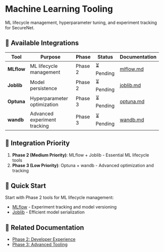 # Machine Learning Tooling

ML lifecycle management, hyperparameter tuning, and experiment tracking for SecureNet.

## 🤖 Available Integrations

| Tool | Purpose | Phase | Status | Documentation |
|------|---------|-------|--------|---------------|
| **MLflow** | ML lifecycle management | Phase 2 | ⏳ Pending | [mlflow.md](mlflow.md) |
| **Joblib** | Model persistence | Phase 2 | ⏳ Pending | [joblib.md](joblib.md) |
| **Optuna** | Hyperparameter optimization | Phase 3 | ⏳ Pending | [optuna.md](optuna.md) |
| **wandb** | Advanced experiment tracking | Phase 3 | ⏳ Pending | [wandb.md](wandb.md) |

## 🎯 Integration Priority

1. **Phase 2 (Medium Priority)**: MLflow + Joblib - Essential ML lifecycle tools
2. **Phase 3 (Low Priority)**: Optuna + wandb - Advanced optimization and tracking

## 🚀 Quick Start

Start with Phase 2 tools for ML lifecycle management:
- [MLflow](mlflow.md) - Experiment tracking and model versioning
- [Joblib](joblib.md) - Efficient model serialization

## 🔗 Related Documentation

- [Phase 2: Developer Experience](../integration/phase-2-developer-experience.md)
- [Phase 3: Advanced Tooling](../integration/phase-3-advanced-tooling.md) 
